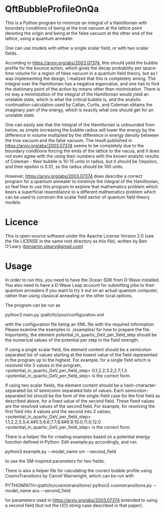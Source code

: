 # QftBubbleProfileOnQa

This is a Python program to minimize an integral of a Hamiltonian with boundary
conditions of being at the true vacuum at the lattice point denoting the origin
and being at the false vacuum at the other end of the lattice, using a quantum
annealer.

One can use models with either a single scalar field, or with two scalar fields.

According to https://arxiv.org/abs/2003.07374, this should yield the bubble
profile for the bounce action, which gives the decay probability per space-time
volume for a region of false vacuum in a quantum field theory, but as I was
implementing the design, I realized that this is completely wrong. The integral
over the Hamiltonian has a negative eigenvalue, and one has to find the
stationary point of the action by means other than minimization. There is no
way a minimization of the integral of the Hamiltonian would yield an unstable
state, which is what the critical bubble is, and the analytic continuation
calculation used by Callan, Curtis, and Coleman obtains the imaginary part of
the energy, which is exactly what one should get for an unstable state.

One can easily see that the integral of the Hamiltonian is unbounded from below,
as simple increasing the bubble radius will lower the energy by the difference
in volume multiplied by the difference in energy density between the true vacuum
and the false vacuum. The result published in https://arxiv.org/abs/2003.07374
seems to be completely due to the boundary conditions forcing the ends of the
lattice to the vacua, and it does not even agree with the using their numbers
with the known analytic results of Coleman - their bubble is 10-15 units in
radius, but it should be 1/epsilon, and their epsilon is 0.01, so the radius
should be 100 units.

However, https://arxiv.org/abs/2003.07374 does describe a correct program for a
quantum annealer to minimize the integral of the Hamiltonian, so feel free to
use this program to explore that mathematics problem which bears a superficial
resemblance to a different mathematics problem which can be used to constrain
the scalar field sector of quantum field theory models.


# Licence

This is open-source software under the Apache License Version 2.0 (see the file
LICENSE in the same root directory as this file), written by Ben O'Leary
(benjamin.oleary@gmail.com)

# Usage

In order to run this, you need to have the Ocean SDK from D-Wave installed.
You also need to have a D-Wave Leap account for submitting jobs to their
quantum annealers if you want to try it out on an actual quantum computer,
rather than using classical annealing or the other local options.

The program can be run as

python3 main.py /path/to/your/configuration.xml

with the configuration file being an XML file with the required information.
Please examine the examples in ./examples/ for how to prepare the file.
Importantly, the element potential_in_quartic_GeV_per_field_step should be the
numerical values of the potential per step in the field strength.

If using a single scalar field, the element content should be a
semicolon-separated list of values starting at the lowest value of the field
represented in the program up to the highest. For example, for a single field
which is resolved into 5 values in the program,
<potential_in_quartic_GeV_per_field_step>
    0.1;2.2;3.2;2.7;1.3
<potential_in_quartic_GeV_per_field_step>
is the correct form.

If using two scalar fields, the element content should be a
hash-character-separated list of semicolon-separated lists of values. Each
semicolon-separated list should be the form of the single-field case for the
first field as described above, for a fixed value of the second field. These
fixed values are the resolved values of the second field. For example, for
resolving the first field into 4 values and the second into 3 values,
<potential_in_quartic_GeV_per_field_step>
    1.1;2.2;3.3;4.4#5.5;6.6;7.7;8.8#9.9;10.0;11.0;12.0
<potential_in_quartic_GeV_per_field_step>
is the correct form.

There is a helper file for creating examples based on a potential energy
function defined in Python. Edit example.py accordingly, and run

python3 example.py --model_name sm --second_field

to use the SM-inspired parameters for two fields.

There is also a helper file for calculating the correct bubble profile using
CosmoTransitions by Carroll Wainwright, which can be run with

PYTHONPATH=/path/to/cosmotransitions/ python3 cosmotransitions.py --model_name acs --second_field

for parameters used in https://arxiv.org/abs/2003.07374 extended to using a
second field (but not the U(1) string case described in that paper).
